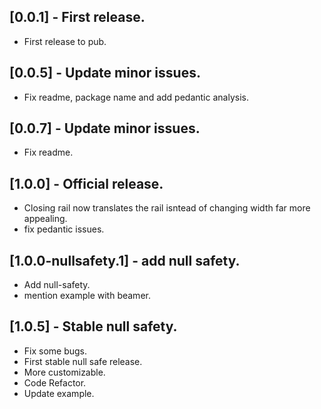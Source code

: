 ## [0.0.1] - First release.

* First release to pub.
## [0.0.5] - Update minor issues.

* Fix readme, package name and add pedantic analysis.
## [0.0.7] - Update minor issues.

* Fix readme.
## [1.0.0] - Official release.

* Closing rail now translates the rail isntead of changing width far more appealing.
* fix pedantic issues.

## [1.0.0-nullsafety.1] - add null safety.

* Add null-safety.
* mention example with beamer.

## [1.0.5] - Stable null safety.

* Fix some bugs.
* First stable null safe release.
* More customizable.
* Code Refactor.
* Update example.